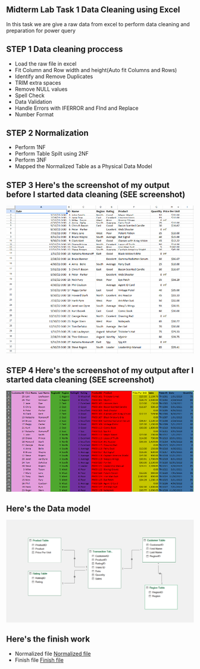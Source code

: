 ## Midterm Lab Task 1 Data Cleaning using Excel
In this task we are give a raw data from excel to perform data cleaning and preparation for power query

## STEP 1 Data cleaning proccess
- Load the raw file in excel
- Fit Column and Row width and height(Auto fit Columns and Rows)
- Identify and Remove Duplicates
- TRIM extra spaces
- Remove NULL values
- Spell Check
- Data Validation
- Handle Errors with IFERROR and FInd and Replace
- Number Format

## STEP 2 Normalization
- Perform 1NF
- Perform Table Spilt using 2NF
- Perform 3NF
- Mapped the Normalized Table as a Physical Data Model

## STEP 3 Here's the screenshot of my output before I started data cleaning (SEE screenshot)
![sample Output](task1%20image/raw%20data.PNG)

## STEP 4 Here's the screenshot of my output after I started data cleaning (SEE screenshot)
![step 4 output](task1%20image/clean%20data.PNG)
## Here's the Data model
![Data model I createed](task1%20image/data%20model.PNG)

## Here's the finish work
- Normalized file
[Normalized file](task1%20file/Cleaned%20Datapart2.xlsx)
- Finish file
[Finish file](task1%20file/final%20completed%20Athan%20Panlilio%20(1).xlsx)
